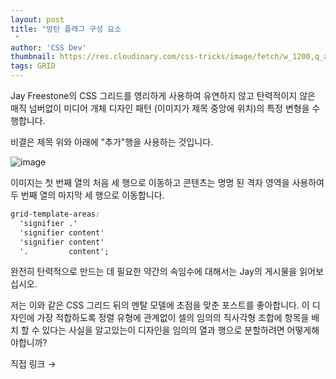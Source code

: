 ```yaml
---
layout: post
title: "방탄 플래그 구성 요소
 "
author: 'CSS Dev'
thumbnail: https://res.cloudinary.com/css-tricks/image/fetch/w_1200,q_auto,f_auto/https://css-tricks.com/wp-content/uploads/2021/01/flag-header.svg
tags: GRID
---
```



Jay Freestone의 CSS 그리드를 영리하게 사용하여 유연하지 않고 탄력적이지 않은 매직 넘버없이 미디어 개체 디자인 패턴 (이미지가 제목 중앙에 위치)의 특정 변형을 수행합니다.
 

비결은 제목 위와 아래에 "추가"행을 사용하는 것입니다.
 

![image](https://res.cloudinary.com/css-tricks/image/upload/f_auto,q_auto/v1611934765/flag-large-signifier-postLg_thetnw.avif)

이미지는 첫 번째 열의 처음 세 행으로 이동하고 콘텐츠는 명명 된 격자 영역을 사용하여 두 번째 열의 마지막 세 행으로 이동합니다.
 

```css
grid-template-areas:
  'signifier .'
  'signifier content'
  'signifier content'
  '.         content';
```

완전히 탄력적으로 만드는 데 필요한 약간의 속임수에 대해서는 Jay의 게시물을 읽어보십시오.
 

저는 이와 같은 CSS 그리드 뒤의 멘탈 모델에 초점을 맞춘 포스트를 좋아합니다.
 이 디자인에 가장 적합하도록 정렬 유형에 관계없이 셀의 임의의 직사각형 조합에 항목을 배치 할 수 있다는 사실을 알고있는이 디자인을 임의의 열과 행으로 분할하려면 어떻게해야합니까?
 

직접 링크 →
 